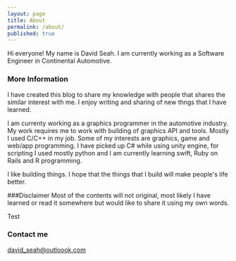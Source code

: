 ```yaml
---
layout: page
title: About
permalink: /about/
published: true
---
```


Hi everyone! My name is David Seah. I am currently working as a Software Engineer in Continental Automotive. 

### More Information
I have created this blog to share my knowledge with people that shares the similar interest with me. I enjoy writing and sharing of new thngs that I have learned. 

I am currenty working as a graphics programmer in the automotive industry. My work requires me to work with building of graphics API and tools. Mostly I used C/C++ in my job. Some of my interests are graphics, game and web/app programming. I have picked up C# while using unity engine, for scripting I used mostly python and I am currently learning swift, Ruby on Rails and R programming. 

I like building things. I hope that the things that I build will make people's life better. 

###Disclaimer
Most of the contents will not original, most likely I have learned or read it somewhere but would like to share it using my own words. 

Test

### Contact me
[david_seah@outloook.com](mailto:david_seah@outlook.com)

